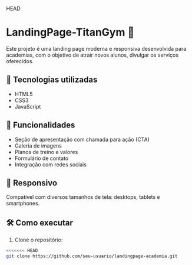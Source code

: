 HEAD

# LandingPage-TitanGym 💪

Este projeto é uma landing page moderna e responsiva desenvolvida para academias, com o objetivo de atrair novos alunos, divulgar os serviços oferecidos.

## 🚀 Tecnologias utilizadas
- HTML5
- CSS3
- JavaScript

## 🎯 Funcionalidades
- Seção de apresentação com chamada para ação (CTA)
- Galeria de imagens
- Planos de treino e valores
- Formulário de contato
- Integração com redes sociais

## 📱 Responsivo
Compatível com diversos tamanhos de tela: desktops, tablets e smartphones.
## 🛠️ Como executar

1. Clone o repositório:

```bash
<<<<<<< HEAD
git clone https://github.com/seu-usuario/landingpage-academia.git

